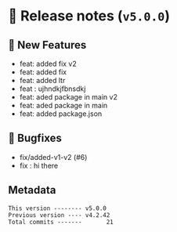 # 🎁 Release notes (`v5.0.0`)

## 🎉 New Features

- feat: added fix v2
- feat: added fix
- feat: added ltr
- feat : ujhndkjfbnsdkj
- feat: aded package in main v2
- feat: aded package in main
- feat: added package.json

## 🐛 Bugfixes

- fix/added-v1-v2 (#6)
- fix : hi there

## Metadata

```
This version -------- v5.0.0
Previous version ---- v4.2.42
Total commits -------       21
```

